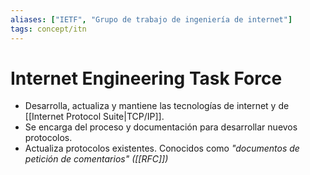 ```yaml
---
aliases: ["IETF", "Grupo de trabajo de ingeniería de internet"]
tags: concept/itn
---
```


# Internet Engineering Task Force
- Desarrolla, actualiza y mantiene las tecnologías de internet y de [[Internet Protocol Suite|TCP/IP]].
- Se encarga del proceso y documentación para desarrollar nuevos protocolos.
- Actualiza protocolos existentes. Conocidos como *"documentos de petición de comentarios" ([[RFC]])*

